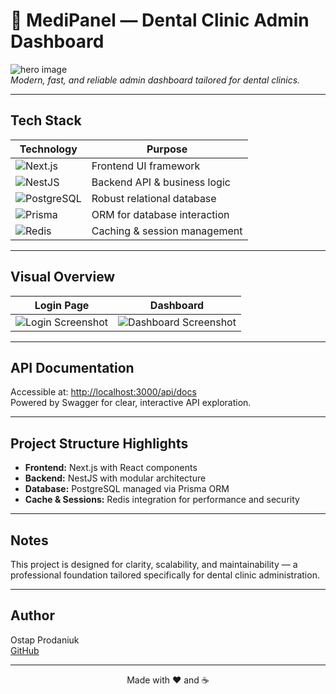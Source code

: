 # 🦷 MediPanel — Dental Clinic Admin Dashboard

![hero image](./docs/assets/hero.png)  
*Modern, fast, and reliable admin dashboard tailored for dental clinics.*

---

## Tech Stack

| Technology | Purpose                      |
|------------|------------------------------|
| ![Next.js](https://img.shields.io/badge/Next.js-000000?style=for-the-badge&logo=nextdotjs&logoColor=white) | Frontend UI framework         |
| ![NestJS](https://img.shields.io/badge/NestJS-E0234E?style=for-the-badge&logo=nestjs&logoColor=white)     | Backend API & business logic  |
| ![PostgreSQL](https://img.shields.io/badge/PostgreSQL-316192?style=for-the-badge&logo=postgresql&logoColor=white) | Robust relational database    |
| ![Prisma](https://img.shields.io/badge/Prisma-0C344B?style=for-the-badge&logo=prisma&logoColor=white)     | ORM for database interaction  |
| ![Redis](https://img.shields.io/badge/Redis-DC382D?style=for-the-badge&logo=redis&logoColor=white)         | Caching & session management  |

---

## Visual Overview

| Login Page                     | Dashboard                      |
|-------------------------------|-------------------------------|
| ![Login Screenshot](./docs/assets/login.png)     | ![Dashboard Screenshot](./docs/assets/dashboard.png) |

---

## API Documentation

Accessible at: [http://localhost:3000/api/docs](http://localhost:3000/api/docs)  
Powered by Swagger for clear, interactive API exploration.

---

## Project Structure Highlights

- **Frontend:** Next.js with React components  
- **Backend:** NestJS with modular architecture  
- **Database:** PostgreSQL managed via Prisma ORM  
- **Cache & Sessions:** Redis integration for performance and security  

---

## Notes

This project is designed for clarity, scalability, and maintainability — a professional foundation tailored specifically for dental clinic administration.

---

## Author

Ostap Prodaniuk  
[GitHub](https://github.com/OstapoKapo)  

---

<div align="center">  
Made with ❤️ and ☕  
</div>
